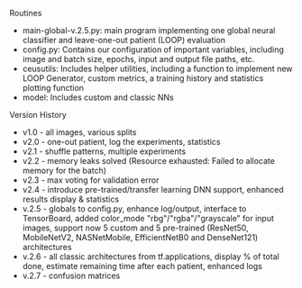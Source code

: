 Routines


- main-global-v.2.5.py: main program implementing one global neural classifier and leave-one-out patient (LOOP) evaluation
- config.py: Contains our configuration of important variables, including image and batch size, epochs, input and output file paths, etc.
- ceusutils: Includes helper utilities, including a function to implement new LOOP Generator, custom metrics, a training history and statistics plotting function
- model: Includes custom and classic NNs


Version History

- v1.0 - all images, various splits
- v2.0 - one-out patient, log the experiments, statistics
- v2.1 - shuffle patterns, multiple experiments
- v2.2 - memory leaks solved (Resource exhausted:  Failed to allocate memory for the batch)
- v2.3 - max voting for validation error
- v2.4 - introduce pre-trained/transfer learning DNN support, enhanced results display & statistics   
- v.2.5 - globals to config.py, enhance log/output, interface to TensorBoard, added color_mode "rbg"/"rgba"/"grayscale" for input images, support now 5 custom and 5 pre-trained (ResNet50, MobileNetV2, NASNetMobile, EfficientNetB0 and DenseNet121) architectures
- v.2.6 - all classic architectures from tf.applications, display % of total done, estimate remaining time after each patient, enhanced logs
- v.2.7 - confusion matrices

